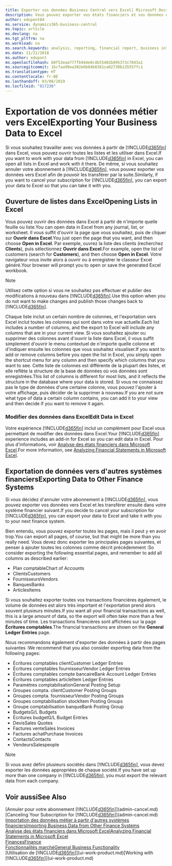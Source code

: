```yaml
---
title: Exporter vos données Business Central vers Excel| Microsoft Docs
description: Vous pouvez exporter vos états financiers et vos données de veille économique de Business Central vers Excel, ou ouvrir vos données dans Excel.
author: edupont04
ms.service: dynamics365-business-central
ms.topic: article
ms.devlang: na
ms.tgt_pltfrm: na
ms.workload: na
ms.search.keywords: analysis, reporting, financial report, business intelligence, BI, Excel
ms.date: 11/21/2018
ms.author: edupont
ms.openlocfilehash: b0f53eaa777fb944e0c4b55402b895373c7843a1
ms.sourcegitcommit: 1bcfaa99ea302e6b84b8361ca02730b135557fc1
ms.translationtype: HT
ms.contentlocale: fr-BE
ms.lasthandoff: 03/08/2019
ms.locfileid: "817236"
---
```

# <a name="exporting-your-business-data-to-excel"></a><span data-ttu-id="990b8-103">Exportation de vos données métier vers Excel</span><span class="sxs-lookup"><span data-stu-id="990b8-103">Exporting Your Business Data to Excel</span></span>
<span data-ttu-id="990b8-104">Si vous souhaitez travailler avec vos données à partir de [!INCLUDE[d365fin](includes/d365fin_md.md)] dans Excel, vous pouvez ouvrir toutes les listes et les utiliser dans Excel.</span><span class="sxs-lookup"><span data-stu-id="990b8-104">If you want to work with your data from [!INCLUDE[d365fin](includes/d365fin_md.md)] in Excel, you can open all lists in Excel and work with it there.</span></span> <span data-ttu-id="990b8-105">De même, si vous souhaitez annuler votre abonnement à [!INCLUDE[d365fin](includes/d365fin_md.md)], vous pouvez exporter vos données vers Excel afin de pouvoir les transférer par la suite.</span><span class="sxs-lookup"><span data-stu-id="990b8-105">Similarly, if you want to cancel your subscription for [!INCLUDE[d365fin](includes/d365fin_md.md)], you can export your data to Excel so that you can take it with you.</span></span>

## <a name="opening-lists-in-excel"></a><span data-ttu-id="990b8-106">Ouverture de listes dans Excel</span><span class="sxs-lookup"><span data-stu-id="990b8-106">Opening Lists in Excel</span></span>
<span data-ttu-id="990b8-107">Vous pouvez ouvrir des données dans Excel à partir de n'importe quelle feuille ou liste.</span><span class="sxs-lookup"><span data-stu-id="990b8-107">You can open data in Excel from any journal, list, or worksheet.</span></span> <span data-ttu-id="990b8-108">Il vous suffit d'ouvrir la page que vous souhaitez, puis de cliquer sur **Ouvrir dans Excel**.</span><span class="sxs-lookup"><span data-stu-id="990b8-108">You just open the page that you want, and then choose **Open in Excel**.</span></span> <span data-ttu-id="990b8-109">Par exemple, ouvrez la liste des clients (recherchez **Clients**), puis sélectionnez **Ouvrir dans Excel**.</span><span class="sxs-lookup"><span data-stu-id="990b8-109">For example, open the list of customers (search for **Customers**), and then choose **Open in Excel**.</span></span> <span data-ttu-id="990b8-110">Votre navigateur vous invite alors à ouvrir ou à enregistrer le classeur Excel généré.</span><span class="sxs-lookup"><span data-stu-id="990b8-110">Your browser will prompt you to open or save the generated Excel workbook.</span></span>  

> [!NOTE]
> <span data-ttu-id="990b8-111">Utilisez cette option si vous ne souhaitez pas effectuer et publier des modifications à nouveau dans [!INCLUDE[d365fin](includes/d365fin_md.md)].</span><span class="sxs-lookup"><span data-stu-id="990b8-111">Use this option when you do not want to make changes and publish those changes back to [!INCLUDE[d365fin](includes/d365fin_md.md)].</span></span>  

<span data-ttu-id="990b8-112">Chaque liste inclut un certain nombre de colonnes, et l'exportation vers Excel inclut toutes les colonnes qui sont dans votre vue actuelle.</span><span class="sxs-lookup"><span data-stu-id="990b8-112">Each list includes a number of columns, and the export to Excel will include any columns that are in your current view.</span></span> <span data-ttu-id="990b8-113">Si vous souhaitez ajouter ou supprimer des colonnes avant d'ouvrir la liste dans Excel, il vous suffit simplement d'ouvrir le menu contextuel de n'importe quelle colonne et d'indiquer ensuite les colonnes que vous souhaitez visualiser.</span><span class="sxs-lookup"><span data-stu-id="990b8-113">If you want to add or remove columns before you open the list in Excel, you simply open the shortcut menu for any column and then specify which columns that you want to see.</span></span> <span data-ttu-id="990b8-114">Cette liste de colonnes est différente de la plupart des listes, et elle reflète la structure de la base de données où vos données sont enregistrées.</span><span class="sxs-lookup"><span data-stu-id="990b8-114">This list of columns is different for most lists, and it reflects the structure in the database where your data is stored.</span></span> <span data-ttu-id="990b8-115">Si vous ne connaissez pas le type de données d'une certaine colonne, vous pouvez l'ajouter à votre affichage, puis décider de la supprimer à nouveau.</span><span class="sxs-lookup"><span data-stu-id="990b8-115">If you are not sure what type of data a certain column contains, you can add it to your view and then decide if you want to remove it again.</span></span>  

### <a name="edit-data-in-excel"></a><span data-ttu-id="990b8-116">Modifier des données dans Excel</span><span class="sxs-lookup"><span data-stu-id="990b8-116">Edit Data in Excel</span></span>
<span data-ttu-id="990b8-117">Votre expérience [!INCLUDE[d365fin](includes/d365fin_md.md)] inclut un complément pour Excel vous permettant de modifier des données dans Excel.</span><span class="sxs-lookup"><span data-stu-id="990b8-117">Your [!INCLUDE[d365fin](includes/d365fin_md.md)] experience includes an add-in for Excel so you can edit data in Excel.</span></span> <span data-ttu-id="990b8-118">Pour plus d'informations, voir [Analyse des états financiers dans Microsoft Excel](finance-analyze-excel.md).</span><span class="sxs-lookup"><span data-stu-id="990b8-118">For more information, see [Analyzing Financial Statements in Microsoft Excel](finance-analyze-excel.md).</span></span>  

## <a name="exporting-data-to-other-finance-systems"></a><span data-ttu-id="990b8-119">Exportation de données vers d'autres systèmes financiers</span><span class="sxs-lookup"><span data-stu-id="990b8-119">Exporting Data to Other Finance Systems</span></span>
<span data-ttu-id="990b8-120">Si vous décidez d'annuler votre abonnement à [!INCLUDE[d365fin](includes/d365fin_md.md)], vous pouvez exporter vos données vers Excel et les transférer ensuite dans votre système financier suivant.</span><span class="sxs-lookup"><span data-stu-id="990b8-120">If you decide to cancel your subscription for [!INCLUDE[d365fin](includes/d365fin_md.md)], you can export your data to Excel and take it with you to your next finance system.</span></span>  

<span data-ttu-id="990b8-121">Bien entendu, vous pouvez exporter toutes les pages, mais il peut y en avoir trop.</span><span class="sxs-lookup"><span data-stu-id="990b8-121">You can export all pages, of course, but that might be more than you really need.</span></span> <span data-ttu-id="990b8-122">Vous devez donc exporter les principales pages suivantes, et penser à ajouter toutes les colonnes comme décrit précédemment :</span><span class="sxs-lookup"><span data-stu-id="990b8-122">So consider exporting the following essential pages, and remember to add all columns as described earlier:</span></span>  

* <span data-ttu-id="990b8-123">Plan comptable</span><span class="sxs-lookup"><span data-stu-id="990b8-123">Chart of Accounts</span></span>  
* <span data-ttu-id="990b8-124">Clients</span><span class="sxs-lookup"><span data-stu-id="990b8-124">Customers</span></span>  
* <span data-ttu-id="990b8-125">Fournisseurs</span><span class="sxs-lookup"><span data-stu-id="990b8-125">Vendors</span></span>  
* <span data-ttu-id="990b8-126">Banques</span><span class="sxs-lookup"><span data-stu-id="990b8-126">Banks</span></span>  
* <span data-ttu-id="990b8-127">Articles</span><span class="sxs-lookup"><span data-stu-id="990b8-127">Items</span></span>  

<span data-ttu-id="990b8-128">Si vous souhaitez exporter toutes vos transactions financières également, le volume de données est alors très important et l'exportation prend alors souvent plusieurs minutes.</span><span class="sxs-lookup"><span data-stu-id="990b8-128">If you want all your financial transactions as well, this is a large amount of data, so the export will often take more than a few minutes of time.</span></span> <span data-ttu-id="990b8-129">Les transactions financières sont affichées sur la page **Écritures comptables**.</span><span class="sxs-lookup"><span data-stu-id="990b8-129">The financial transactions are shown on the **General Ledger Entries** page.</span></span>  

<span data-ttu-id="990b8-130">Nous recommandons également d'exporter des données à partir des pages suivantes :</span><span class="sxs-lookup"><span data-stu-id="990b8-130">We recommend that you also consider exporting data from the following pages:</span></span>  

* <span data-ttu-id="990b8-131">Écritures comptables client</span><span class="sxs-lookup"><span data-stu-id="990b8-131">Customer Ledger Entries</span></span>  
* <span data-ttu-id="990b8-132">Écritures comptables fournisseur</span><span class="sxs-lookup"><span data-stu-id="990b8-132">Vendor Ledger Entries</span></span>  
* <span data-ttu-id="990b8-133">Écritures comptables compte bancaire</span><span class="sxs-lookup"><span data-stu-id="990b8-133">Bank Account Ledger Entries</span></span>  
* <span data-ttu-id="990b8-134">Écritures comptables article</span><span class="sxs-lookup"><span data-stu-id="990b8-134">Item Ledger Entries</span></span>  
* <span data-ttu-id="990b8-135">Paramètres comptabilisation</span><span class="sxs-lookup"><span data-stu-id="990b8-135">General Posting Setup</span></span>  
* <span data-ttu-id="990b8-136">Groupes compta. client</span><span class="sxs-lookup"><span data-stu-id="990b8-136">Customer Posting Groups</span></span>  
* <span data-ttu-id="990b8-137">Groupes compta. fournisseur</span><span class="sxs-lookup"><span data-stu-id="990b8-137">Vendor Posting Groups</span></span>  
* <span data-ttu-id="990b8-138">Groupes comptabilisation stock</span><span class="sxs-lookup"><span data-stu-id="990b8-138">Item Posting Groups</span></span>  
* <span data-ttu-id="990b8-139">Groupe comptabilisation banque</span><span class="sxs-lookup"><span data-stu-id="990b8-139">Bank Posting Group</span></span>  
* <span data-ttu-id="990b8-140">Budgets</span><span class="sxs-lookup"><span data-stu-id="990b8-140">G/L Budgets</span></span>  
* <span data-ttu-id="990b8-141">Écritures budget</span><span class="sxs-lookup"><span data-stu-id="990b8-141">G/L Budget Entries</span></span>  
* <span data-ttu-id="990b8-142">Devis</span><span class="sxs-lookup"><span data-stu-id="990b8-142">Sales Quotes</span></span>  
* <span data-ttu-id="990b8-143">Factures vente</span><span class="sxs-lookup"><span data-stu-id="990b8-143">Sales Invoices</span></span>  
* <span data-ttu-id="990b8-144">Factures achat</span><span class="sxs-lookup"><span data-stu-id="990b8-144">Purchase Invoices</span></span>  
* <span data-ttu-id="990b8-145">Contacts</span><span class="sxs-lookup"><span data-stu-id="990b8-145">Contacts</span></span>  
* <span data-ttu-id="990b8-146">Vendeurs</span><span class="sxs-lookup"><span data-stu-id="990b8-146">Salespeople</span></span>  

> [!NOTE]  
>   <span data-ttu-id="990b8-147">Si vous avez défini plusieurs sociétés dans [!INCLUDE[d365fin](includes/d365fin_md.md)], vous devez exporter les données appropriées de chaque société.</span><span class="sxs-lookup"><span data-stu-id="990b8-147">If you have set up more than one company in [!INCLUDE[d365fin](includes/d365fin_md.md)], you must export the relevant data from each company.</span></span>

## <a name="see-also"></a><span data-ttu-id="990b8-148">Voir aussi</span><span class="sxs-lookup"><span data-stu-id="990b8-148">See Also</span></span>
<span data-ttu-id="990b8-149">[Annuler pour votre abonnement [!INCLUDE[d365fin](includes/d365fin_md.md)]](admin-cancel.md)</span><span class="sxs-lookup"><span data-stu-id="990b8-149">[Canceling Your Subscription for [!INCLUDE[d365fin](includes/d365fin_md.md)]](admin-cancel.md)</span></span>  
[<span data-ttu-id="990b8-150">Importation des données métier à partir d'autres systèmes financiers</span><span class="sxs-lookup"><span data-stu-id="990b8-150">Importing Business Data from Other Finance Systems</span></span>](across-import-data-configuration-packages.md)  
[<span data-ttu-id="990b8-151">Analyse des états financiers dans Microsoft Excel</span><span class="sxs-lookup"><span data-stu-id="990b8-151">Analyzing Financial Statements in Microsoft Excel</span></span>](finance-analyze-excel.md)  
[<span data-ttu-id="990b8-152">Finances</span><span class="sxs-lookup"><span data-stu-id="990b8-152">Finance</span></span>](finance.md)  
[<span data-ttu-id="990b8-153">Fonctionnalités marché</span><span class="sxs-lookup"><span data-stu-id="990b8-153">General Business Functionality</span></span>](ui-across-business-areas.md)  
<span data-ttu-id="990b8-154">[Utilisation de [!INCLUDE[d365fin](includes/d365fin_md.md)]](ui-work-product.md)</span><span class="sxs-lookup"><span data-stu-id="990b8-154">[Working with [!INCLUDE[d365fin](includes/d365fin_md.md)]](ui-work-product.md)</span></span>  
